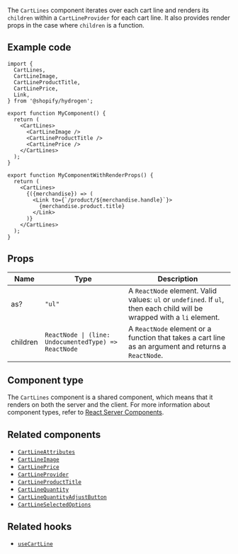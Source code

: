 <!-- This file is generated from source code in the Shopify/hydrogen repo. Edit the files in /packages/hydrogen/src/components/CartLines and run 'yarn generate-docs' at the root of this repo. For more information, refer to https://github.com/Shopify/shopify-dev/blob/main/content/internal/operations/hydrogen-reference-docs.md. -->

The `CartLines` component iterates over each cart line and renders its `children` within
a `CartLineProvider` for each cart line. It also provides render props in the case where `children` is a function.

## Example code

```tsx
import {
  CartLines,
  CartLineImage,
  CartLineProductTitle,
  CartLinePrice,
  Link,
} from '@shopify/hydrogen';

export function MyComponent() {
  return (
    <CartLines>
      <CartLineImage />
      <CartLineProductTitle />
      <CartLinePrice />
    </CartLines>
  );
}

export function MyComponentWithRenderProps() {
  return (
    <CartLines>
      {({merchandise}) => (
        <Link to={`/product/${merchandise.handle}`}>
          {merchandise.product.title}
        </Link>
      )}
    </CartLines>
  );
}
```

## Props

| Name     | Type                                                                | Description                                                                                                             |
| -------- | ------------------------------------------------------------------- | ----------------------------------------------------------------------------------------------------------------------- |
| as?      | <code>"ul"</code>                                                   | A `ReactNode` element. Valid values: `ul` or `undefined`. If `ul`, then each child will be wrapped with a `li` element. |
| children | <code>ReactNode &#124; (line: UndocumentedType) => ReactNode</code> | A `ReactNode` element or a function that takes a cart line as an argument and returns a `ReactNode`.                    |

## Component type

The `CartLines` component is a shared component, which means that it renders on both the server and the client. For more information about component types, refer to [React Server Components](/custom-storefronts/hydrogen/framework/react-server-components).

## Related components

- [`CartLineAttributes`](/api/hydrogen/components/cart/cartlineattributes)
- [`CartLineImage`](/api/hydrogen/components/cart/cartlineimage)
- [`CartLinePrice`](/api/hydrogen/components/cart/cartlineprice)
- [`CartLineProvider`](/api/hydrogen/components/cart/cartlineprovider)
- [`CartLineProductTitle`](/api/hydrogen/components/cart/cartlineproducttitle)
- [`CartLineQuantity`](/api/hydrogen/components/cart/cartlinequantity)
- [`CartLineQuantityAdjustButton`](/api/hydrogen/components/cart/cartlinequantityadjustbutton)
- [`CartLineSelectedOptions`](/api/hydrogen/components/cart/cartlineselectedoptions)

## Related hooks

- [`useCartLine`](/api/hydrogen/hooks/cart/usecart)

